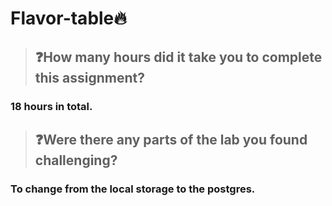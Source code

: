 # Flavor-table🔥

>## ❓How many hours did it take you to complete this assignment?
### 18 hours in total.

>## ❓Were there any parts of the lab you found challenging?
### To change from the local storage to the postgres.
